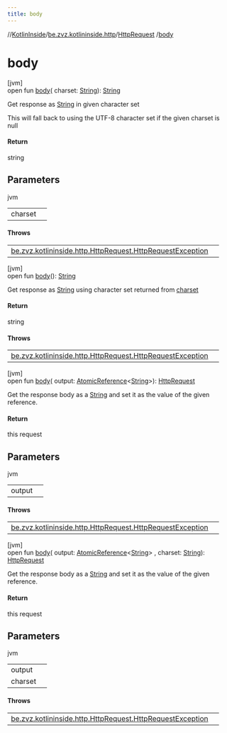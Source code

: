 ```yaml
---
title: body
---
```

//[KotlinInside](../../../index.html)/[be.zvz.kotlininside.http](../index.html)/[HttpRequest](index.html)
/[body](body.html)

# body

[jvm]\
open fun [body](body.html)(
charset: [String](https://docs.oracle.com/javase/7/docs/api/java/lang/String.html)): [String](https://docs.oracle.com/javase/7/docs/api/java/lang/String.html)

Get response as [String](https://docs.oracle.com/javase/7/docs/api/java/lang/String.html) in given character set

This will fall back to using the UTF-8 character set if the given charset is null

#### Return

string

## Parameters


jvm

| | |
|---|---|
| charset |  |

#### Throws

| | |
|---|---|
| [be.zvz.kotlininside.http.HttpRequest.HttpRequestException](-http-request-exception/index.html) |  |

[jvm]\
open fun [body](body.html)(): [String](https://docs.oracle.com/javase/7/docs/api/java/lang/String.html)

Get response as [String](https://docs.oracle.com/javase/7/docs/api/java/lang/String.html) using character set returned
from [charset](charset.html)

#### Return

string

#### Throws

| | |
|---|---|
| [be.zvz.kotlininside.http.HttpRequest.HttpRequestException](-http-request-exception/index.html) |  |

[jvm]\
open fun [body](body.html)(
output: [AtomicReference](https://docs.oracle.com/javase/7/docs/api/java/util/concurrent/atomic/AtomicReference.html)<[String](https://docs.oracle.com/javase/7/docs/api/java/lang/String.html)>): [HttpRequest](index.html)

Get the response body as a [String](https://docs.oracle.com/javase/7/docs/api/java/lang/String.html) and set it as the
value of the given reference.

#### Return

this request

## Parameters

jvm

| | |
|---|---|
| output |  |

#### Throws

| | |
|---|---|
| [be.zvz.kotlininside.http.HttpRequest.HttpRequestException](-http-request-exception/index.html) |  |

[jvm]\
open fun [body](body.html)(
output: [AtomicReference](https://docs.oracle.com/javase/7/docs/api/java/util/concurrent/atomic/AtomicReference.html)<[String](https://docs.oracle.com/javase/7/docs/api/java/lang/String.html)>
, charset: [String](https://docs.oracle.com/javase/7/docs/api/java/lang/String.html)): [HttpRequest](index.html)

Get the response body as a [String](https://docs.oracle.com/javase/7/docs/api/java/lang/String.html) and set it as the
value of the given reference.

#### Return

this request

## Parameters

jvm

| | |
|---|---|
| output |  |
| charset |  |

#### Throws

| | |
|---|---|
| [be.zvz.kotlininside.http.HttpRequest.HttpRequestException](-http-request-exception/index.html) |  |



